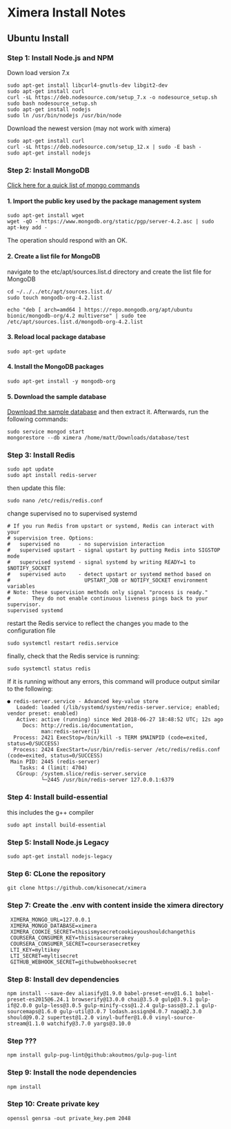 # Ximera Install Notes

## Ubuntu Install
### Step 1: Install Node.js and NPM
Down load version 7.x
```
sudo apt-get install libcurl4-gnutls-dev libgit2-dev
sudo apt-get install curl
curl -sL https://deb.nodesource.com/setup_7.x -o nodesource_setup.sh
sudo bash nodesource_setup.sh
sudo apt-get install nodejs
sudo ln /usr/bin/nodejs /usr/bin/node
```

Download the newest version (may not work with ximera)
```
sudo apt-get install curl
curl -sL https://deb.nodesource.com/setup_12.x | sudo -E bash -
sudo apt-get install nodejs
```

### Step 2: Install MongoDB
[Click here for a quick list of mongo commands](https://docs.mongodb.com/manual/tutorial/install-mongodb-on-ubuntu/#start-mongodb)

#### 1. Import the public key used by the package management system
```
sudo apt-get install wget
wget -qO - https://www.mongodb.org/static/pgp/server-4.2.asc | sudo apt-key add -
```
The operation should respond with an OK.

#### 2. Create a list file for MongoDB
navigate to the etc/apt/sources.list.d directory and create the list file for MongoDB
```
cd ~/../../etc/apt/sources.list.d/
sudo touch mongodb-org-4.2.list
```
```
echo "deb [ arch=amd64 ] https://repo.mongodb.org/apt/ubuntu bionic/mongodb-org/4.2 multiverse" | sudo tee /etc/apt/sources.list.d/mongodb-org-4.2.list
```

#### 3. Reload local package database
```
sudo apt-get update
```

#### 4. Install the MongoDB packages
```
sudo apt-get install -y mongodb-org
```

#### 5. Download the sample database
[Download the sample database](https://drive.google.com/file/d/0B-Xh-RAGRDU8WHAxeUJfVGpTSk0/edit) and then extract it. Afterwards, run the following commands:

```
sudo service mongod start
mongorestore --db ximera /home/matt/Downloads/database/test
```

### Step 3: Install Redis
```
sudo apt update
sudo apt install redis-server
```

then update this file:
```
sudo nano /etc/redis/redis.conf
```
change supervised no to supervised systemd
```
# If you run Redis from upstart or systemd, Redis can interact with your
# supervision tree. Options:
#   supervised no      - no supervision interaction
#   supervised upstart - signal upstart by putting Redis into SIGSTOP mode
#   supervised systemd - signal systemd by writing READY=1 to $NOTIFY_SOCKET
#   supervised auto    - detect upstart or systemd method based on
#                        UPSTART_JOB or NOTIFY_SOCKET environment variables
# Note: these supervision methods only signal "process is ready."
#       They do not enable continuous liveness pings back to your supervisor.
supervised systemd
```
restart the Redis service to reflect the changes you made to the configuration file
```
sudo systemctl restart redis.service
```
finally, check that the Redis service is running:
```
sudo systemctl status redis
```
If it is running without any errors, this command will produce output similar to the following:
```
● redis-server.service - Advanced key-value store
   Loaded: loaded (/lib/systemd/system/redis-server.service; enabled; vendor preset: enabled)
   Active: active (running) since Wed 2018-06-27 18:48:52 UTC; 12s ago
     Docs: http://redis.io/documentation,
           man:redis-server(1)
  Process: 2421 ExecStop=/bin/kill -s TERM $MAINPID (code=exited, status=0/SUCCESS)
  Process: 2424 ExecStart=/usr/bin/redis-server /etc/redis/redis.conf (code=exited, status=0/SUCCESS)
 Main PID: 2445 (redis-server)
    Tasks: 4 (limit: 4704)
   CGroup: /system.slice/redis-server.service
           └─2445 /usr/bin/redis-server 127.0.0.1:6379
```

### Step 4: Install build-essential
this includes the g++ compiler
```
sudo apt install build-essential
```

### Step 5: Install Node.js Legacy
```
sudo apt-get install nodejs-legacy
```

### Step 6: CLone the repository
```
git clone https://github.com/kisonecat/ximera
```

### Step 7: Create the .env with content inside the ximera directory
```
 XIMERA_MONGO_URL=127.0.0.1
 XIMERA_MONGO_DATABASE=ximera
 XIMERA_COOKIE_SECRET=thisismysecretcookieyoushouldchangethis
 COURSERA_CONSUMER_KEY=thisisacourserakey
 COURSERA_CONSUMER_SECRET=courserasecretkey
 LTI_KEY=myltikey
 LTI_SECRET=myltisecret
 GITHUB_WEBHOOK_SECRET=githubwebhooksecret
```

### Step 8: Install dev dependencies
```
npm install --save-dev aliasify@1.9.0 babel-preset-env@1.6.1 babel-preset-es2015@6.24.1 browserify@13.0.0 chai@3.5.0 gulp@3.9.1 gulp-if@2.0.0 gulp-less@3.0.5 gulp-minify-css@1.2.4 gulp-sass@3.2.1 gulp-sourcemaps@1.6.0 gulp-util@3.0.7 lodash.assign@4.0.7 napa@2.3.0 should@9.0.2 supertest@1.2.0 vinyl-buffer@1.0.0 vinyl-source-stream@1.1.0 watchify@3.7.0 yargs@3.10.0
```

### Step ???
```
npm install gulp-pug-lint@github:akoutmos/gulp-pug-lint
```

### Step 9: Install the node dependencies
```
npm install
```

### Step 10: Create private key
```
openssl genrsa -out private_key.pem 2048
```